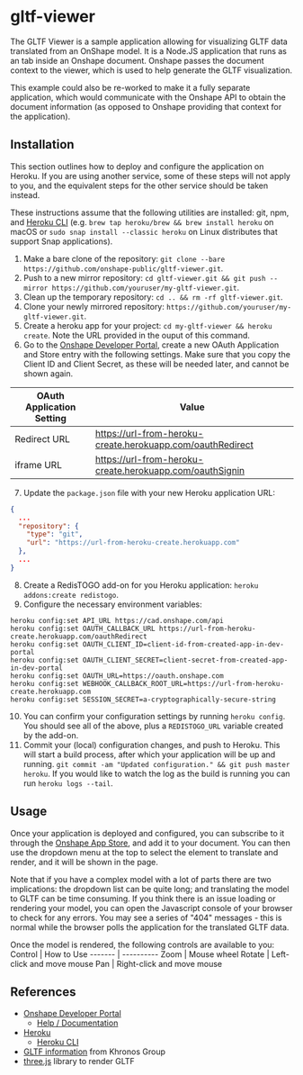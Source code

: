 # **gltf-viewer**
The GLTF Viewer is a sample application allowing for visualizing GLTF data translated from an OnShape model. It is a Node.JS application that runs as an tab inside an Onshape document. Onshape passes the document context to the viewer, which is used to help generate the GLTF visualization.

This example could also be re-worked to make it a fully separate application, which would communicate with the Onshape API to obtain the document information (as opposed to Onshape providing that context for the application).

## Installation
This section outlines how to deploy and configure the application on Heroku. If you are using another service, some of these steps will not apply to you, and the equivalent steps for the other service should be taken instead.

These instructions assume that the following utilities are installed: git, npm, and [Heroku CLI](https://devcenter.heroku.com/articles/heroku-cli) (e.g. `brew tap heroku/brew && brew install heroku` on macOS or `sudo snap install --classic heroku` on Linux distributes that support Snap applications).

1. Make a bare clone of the repository: `git clone --bare https://github.com/onshape-public/gltf-viewer.git`.
1. Push to a new mirror repository: `cd gltf-viewer.git && git push --mirror https://github.com/youruser/my-gltf-viewer.git`.
1. Clean up the temporary repository: `cd .. && rm -rf gltf-viewer.git`.
1. Clone your newly mirrored repository: `https://github.com/youruser/my-gltf-viewer.git`.
1. Create a heroku app for your project: `cd my-gltf-viewer && heroku create`. Note the URL provided in the ouput of this command.
1. Go to the [Onshape Developer Portal](https://dev-portal.onshape.com/), create a new OAuth Application and Store entry with the following settings. Make sure that you copy the Client ID and Client Secret, as these will be needed later, and cannot be shown again.

OAuth Application Setting | Value
------------------------- | -----
Redirect URL | https://url-from-heroku-create.herokuapp.com/oauthRedirect
iframe URL | https://url-from-heroku-create.herokuapp.com/oauthSignin
7. Update the `package.json` file with your new Heroku application URL:
```json
{
  ...
  "repository": {
    "type": "git",
    "url": "https://url-from-heroku-create.herokuapp.com"
  },
  ...
}
```
8. Create a RedisTOGO add-on for you Heroku application: `heroku addons:create redistogo`.
1. Configure the necessary environment variables:
```Shell
heroku config:set API_URL https://cad.onshape.com/api
heroku config:set OAUTH_CALLBACK_URL https://url-from-heroku-create.herokuapp.com/oauthRedirect
heroku config:set OAUTH_CLIENT_ID=client-id-from-created-app-in-dev-portal
heroku config:set OAUTH_CLIENT_SECRET=client-secret-from-created-app-in-dev-portal
heroku config:set OAUTH_URL=https://oauth.onshape.com
heroku config:set WEBHOOK_CALLBACK_ROOT_URL=https://url-from-heroku-create.herokuapp.com
heroku config:set SESSION_SECRET=a-cryptographically-secure-string
```
10. You can confirm your configuration settings by running `heroku config`. You should see all of the above, plus a `REDISTOGO_URL` variable created by the add-on.
1. Commit your (local) configuration changes, and push to Heroku. This will start a build process, after which your application will be up and running.
`git commit -am "Updated configuration." && git push master heroku`. If you would like to watch the log as the build is running you can run `heroku logs --tail`.

## Usage
Once your application is deployed and configured, you can subscribe to it through the [Onshape App Store](https://appstore.onshape.com), and add it to your document. You can then use the dropdown menu at the top to select the element to translate and render, and it will be shown in the page.

Note that if you have a complex model with a lot of parts there are two implications: the dropdown list can be quite long; and translating the model to GLTF can be time consuming. If you think there is an issue loading or rendering your model, you can open the Javascript console of your browser to check for any errors. You may see a series of "404" messages - this is normal while the browser polls the application for the translated GLTF data.

Once the model is rendered, the following controls are available to you:
Control | How to Use
------- | ----------
Zoom | Mouse wheel
Rotate | Left-click and move mouse
Pan | Right-click and move mouse

## References
* [Onshape Developer Portal](https://dev-portal.onshape.com)
    * [Help / Documentation](https://dev-portal.onshape.com/help)
* [Heroku](https://heroku.com)
    * [Heroku CLI](https://devcenter.heroku.com/articles/heroku-cli)
* [GLTF information](https://www.khronos.org/gltf/) from Khronos Group
* [three.js](https://threejs.org/) library to render GLTF
